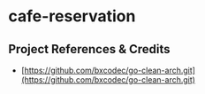 # cafe-reservation

## Project References & Credits

- [https://github.com/bxcodec/go-clean-arch.git](https://github.com/bxcodec/go-clean-arch.git)
